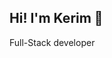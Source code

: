 ## Hi! I'm Kerim 👋
Full-Stack developer

<!--
**SwissKerim/SwissKerim** is a ✨ _special_ ✨ repository because its `README.md` (this file) appears on your GitHub profile.

Here are some ideas to get you started:

- 🔭 I’m currently working on ...
- 🌱 I’m currently learning ...
- 👯 I’m looking to collaborate on ...
- 🤔 I’m looking for help with ...
- 💬 Ask me about ...
- 📫 How to reach me: ...
- 😄 Pronouns: ...
- ⚡ Fun fact: ...

   <div>![Anurag's GitHub stats](https://github-readme-stats.vercel.app/api?username=SwissKerim&show_icons=true&theme=transparent)</div>
-->

<!-- -->
